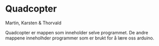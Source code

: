Quadcopter
==========
Martin, Karsten &amp; Thorvald

Quadcopter er mappen som inneholder selve programmet. De andre mappene inneholhder programmer som er brukt for å lære oss arduino.